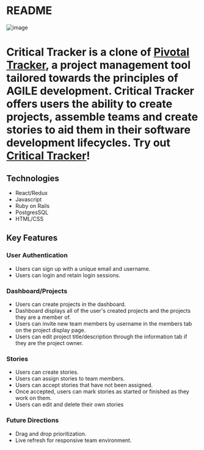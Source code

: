 # README

![image](https://user-images.githubusercontent.com/86497399/136598138-9cf5a3a9-edf0-475f-abc7-e45972deb0b3.png)

<h1>
Critical Tracker is a clone of <a href="https://www.pivotaltracker.com/">Pivotal Tracker</a>, a project management tool tailored towards the principles of AGILE development. Critical Tracker offers users the ability to create projects, assemble teams and create stories to aid them in their software development lifecycles. Try out <a href="https://critical-tracker.herokuapp.com/">Critical Tracker</a>!
</h1>

## Technologies
* React/Redux
* Javascript
* Ruby on Rails
* PostgresSQL
* HTML/CSS

## Key Features

### User Authentication
* Users can sign up with a unique email and username.
* Users can login and retain login sessions.

### Dashboard/Projects
* Users can create projects in the dashboard.
* Dashboard displays all of the user's created projects and the projects they are a member of.
* Users can invite new team members by username in the members tab on the project display page.
* Users can edit project title/description through the information tab if they are the project owner.

### Stories
* Users can create stories.
* Users can assign stories to team members.
* Users can accept stories that have not been assigned.
* Once accepted, users can mark stories as started or finished as they work on them.
* Users can edit and delete their own stories

### Future Directions
* Drag and drop prioritization.
* Live refresh for responsive team environment.
